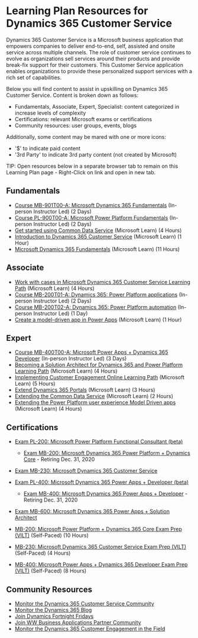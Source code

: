 # Learning Plan Resources for Dynamics 365 Customer Service

Dynamics 365 Customer Service is a Microsoft business application that empowers companies to deliver end-to-end, self, assisted and onsite service across multiple channels.  The role of customer service continues to evolve as organizations sell services around their products and provide break-fix support for their customers.  This Customer Service application enables organizations to provide these personalized support services with a rich set of capabilities.

Below you will find content to assist in upskilling on Dynamics 365 Customer Service.  Content is broken down as follows:

* Fundamentals, Associate, Expert, Specialist: content categorized in increase levels of complexity
* Certifications:  relevant Microsoft exams or certifications
* Community resources:  user groups, events, blogs

Additionally, some content may be mared with one or more icons:

* '$' to indicate paid content
* '3rd Party' to indicate 3rd party content (not created by Microsoft)

TIP:  Open resources below in a separate browser tab to remain on this Learning Plan page - Right-Click on link and open in new tab.

## Fundamentals

* [Course MB-901T00-A: Microsoft Dynamics 365 Fundamentals](https://docs.microsoft.com/en-us/learn/certifications/courses/mb-901t00) (In-person Instructor Led) (2 Days)
* [Course PL-900T00-A: Microsoft Power Platform Fundamentals](https://docs.microsoft.com/en-us/learn/certifications/courses/pl-900t00) (In-person Instructor Led) (2 Days)
* [Get started using Common Data Service](https://docs.microsoft.com/en-us/learn/paths/get-started-cds/) (Microsoft Learn) (4 Hours)
* [Introduction to Dynamics 365 Customer Service](https://docs.microsoft.com/en-us/learn/wwl/introduction-dynamics-365-customer-service/) (Microsoft Learn) (1 Hour)
* [Microsoft Dynamics 365 Fundamentals](https://docs.microsoft.com/en-us/learn/paths/dynamics-365-fundamentals/) (Microsoft Learn) (11 Hours)

## Associate

* [Work with cases in Microsoft Dynamics 365 Customer Service Learning Path](https://docs.microsoft.com/en-us/learn/paths/work-with-cases-in-dynamics-365-for-customer-service/) (Microsoft Learn) (4 Hours)
* [Course MB-200T01-A: Dynamics 365: Power Platform applications](https://docs.microsoft.com/en-us/learn/certifications/courses/mb-200t01) (In-person Instructor Led) (2 Days)
* [Course MB-200T02-A: Dynamics 365: Power Platform automation](https://docs.microsoft.com/en-us/learn/certifications/courses/mb-200t02) (In-person Instructor Led) (1 Day)
* [Create a model-driven app in Power Apps](https://docs.microsoft.com/en-us/learn/paths/create-app-models-business-processes/) (Microsoft Learn) (1 Hour)

## Expert

* [Course MB-400T00-A: Microsoft Power Apps + Dynamics 365 Developer](https://docs.microsoft.com/en-us/learn/certifications/courses/mb-400t00) (In-person Instructor Led) (3 Days)
* [Becoming a Solution Architect for Dynamics 365 and Power Platform Learning Path](https://docs.microsoft.com/en-us/learn/paths/become-solution-architect/) (Microsoft Learn) (4 Hours)
* [Implementing Customer Engagement Online Learning Path](https://docs.microsoft.com/en-us/learn/paths/implementing-customer-engagement-apps/) (Microsoft Learn) (5 Hours)
* [Extend Dynamics 365 Portals](https://docs.microsoft.com/en-us/learn/paths/extend-dynamics-365-portals/) (Microsoft Learn) (3 Hours)
* [Extending the Common Data Service](https://docs.microsoft.com/en-us/learn/paths/extend-power-platform-common-data-service/) (Microsoft Learn) (2 Hours)
* [Extending the Power Platform user experience Model Driven apps](https://docs.microsoft.com/en-us/learn/paths/extend-power-platform-model-driven-app/) (Microsoft Learn) (4 Hours)

## Certifications

* [Exam PL-200: Microsoft Power Platform Functional Consultant (beta)](https://docs.microsoft.com/en-us/learn/certifications/exams/pl-200)
    * [Exam MB-200:  Microsoft Dynamics 365 Power Platform + Dynamics Core](https://docs.microsoft.com/en-us/learn/certifications/exams/mb-200) - Retiring Dec. 31, 2020
* [Exam MB-230: Microsoft Dynamics 365 Customer Service](https://docs.microsoft.com/en-us/learn/certifications/exams/mb-230)

* [Exam PL-400: Microsoft Dynamics 365 Power Apps + Developer (beta)](https://docs.microsoft.com/en-us/learn/certifications/exams/pl-400)
    * [Exam MB-400: Microsoft Dynamics 365 Power Apps + Developer](https://docs.microsoft.com/en-us/learn/certifications/exams/mb-400) - Retiring Dec. 31, 2020
* [Exam MB-600: Microsoft Dynamics 365 Power Apps + Solution Architect](https://docs.microsoft.com/en-us/learn/certifications/exams/mb-600)

* [MB-200: Microsoft Power Platform + Dynamics 365 Core Exam Prep (VILT)](https://partner.microsoft.com/en-us/training/assets/collection/mb-200-microsoft-power-platform-plus-dynamics-365-core#/) (Self-Paced) (10 Hours)
* [MB-230: Microsoft Dynamics 365 Customer Service Exam Prep (VILT)](https://partner.microsoft.com/en-us/training/assets/collection/mb-230-microsoft-dynamics-365-customer-service#/) (Self-Paced) (4 Hours)
* [MB-400: Microsoft Power Apps + Dynamics 365 Developer Exam Prep (VILT)](https://partner.microsoft.com/en-us/training/assets/collection/mb-400-microsoft-power-apps-dynamics-365-developer#/) (Self-Paced) (8 Hours)

## Community Resources

* [Monitor the Dynamics 365 Customer Service Community](https://community.dynamics.com/365/customerservice)
* [Monitor the Dynamics 365 Blog](https://cloudblogs.microsoft.com/dynamics365/)
* [Join Dynamics Fortnight Fridays](http://dff.azurewebsites.net/)
* [Join WW Business Applications Partner Community](https://www.microsoftpartnercommunity.com/t5/Business-Applications/ct-p/BizApps)
* [Monitor the Dynamics 365 Customer Engagement in the Field](https://community.dynamics.com/crm/b/crminthefield)